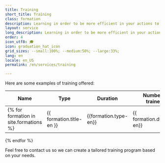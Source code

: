 ```yaml
---
title: Training
short_title: Training
class: formation
description: Learning in order to be more efficient in your actions to reduce your impact
layout: service
long_description: Learning in order to be more efficient in your actions to reduce your impact
order: 4
icon_utf8: 🎓
icon: graduation_hat_icon
grid_sizes: --small:100%; --medium:50%; --large:33%;
lang: en
locale: en_US
permalink: /en/services/training

---
```


Here are some examples of training offered:

| Name | Type | Duration | Number of trainees |
|-----|------|-------|---------------------------|
{% for formation in site.formations %}| {{ formation.title-en }} | {{formation.type-en}} | {{ formation.duration-en}} | {{ formation.effectif }} |
{% endfor %}

Feel free to contact us so we can create a tailored training program based on your needs.